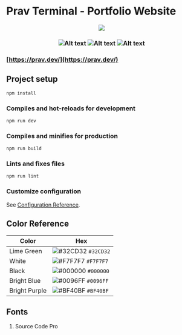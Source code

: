 # Prav Terminal - Portfolio Website


</p>

<p align="center">
  <a href="https://app.netlify.com/sites/prav-terminal/deploys" target="_blank">
    <img src="https://api.netlify.com/api/v1/badges/0b8a8d57-f61b-4c22-965e-f2c6673360ad/deploy-status" />
  </a>
</p>

<h3 align="center">
<img alt="Alt text" src="https://img.shields.io/badge/Vue.js-4FC08D.svg?style=for-the-badge&logo=vuedotjs&logoColor=white"/>
<img alt="Alt text" src="https://img.shields.io/badge/Sass-CC6699.svg?style=for-the-badge&logo=Sass&logoColor=white"/>
<img alt="Alt text" src="https://img.shields.io/badge/JavaScript-F7DF1E.svg?style=for-the-badge&logo=JavaScript&logoColor=black"/>

</h3>

### [https://prav.dev/](https://prav.dev/)

## Project setup
```
npm install
```

### Compiles and hot-reloads for development
```
npm run dev
```

### Compiles and minifies for production
```
npm run build
```

### Lints and fixes files
```
npm run lint
```

### Customize configuration
See [Configuration Reference](https://cli.vuejs.org/config/).

## Color Reference

| Color          | Hex                                                                |
| -------------- | ------------------------------------------------------------------ |
| Lime Green          | ![#32CD32](https://via.placeholder.com/10/32CD32?text=+) `#32CD32` |
| White   | ![#F7F7F7](https://via.placeholder.com/10/F7F7F7?text=+) `#F7F7F7` |
| Black   | ![#000000](https://via.placeholder.com/10/000000?text=+) `#000000` |
| Bright Blue   | ![#0096FF](https://via.placeholder.com/10/0096FF?text=+) `#0096FF` |
| Bright Purple   | ![#BF40BF](https://via.placeholder.com/10/BF40BF?text=+) `#BF40BF` |



## Fonts

1. Source Code Pro
